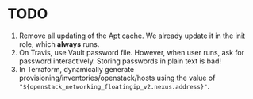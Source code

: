 # TODO

1. Remove all updating of the Apt cache. We already update it in the init role, which **always** runs.
1. On Travis, use Vault password file. However, when user runs, ask for password interactively.
Storing passwords in plain text is bad!
1. In Terraform, dynamically generate provisioning/inventories/openstack/hosts using the value of
`"${openstack_networking_floatingip_v2.nexus.address}"`.
